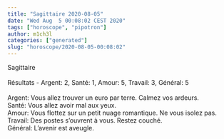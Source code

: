 ```yaml
---
title: "Sagittaire 2020-08-05"
date: "Wed Aug  5 00:08:02 CEST 2020"
tags: ["horoscope", "pipotron"]
author: m1ch3l
categories: ["generated"]
slug: "horoscope/2020-08-05-00:08:02"
---
```


Sagittaire<br>
<br>
Résultats - Argent: 2, Santé: 1, Amour: 5, Travail: 3, Général: 5<br>
<br>
Argent:  Vous allez trouver un euro par terre. Calmez vos ardeurs.<br>
Santé:   Vous allez avoir mal aux yeux. <br>
Amour:   Vous flottez sur un petit nuage romantique. Ne vous isolez pas.<br>
Travail: Des postes s’ouvrent à vous. Restez couché.<br>
Général: L’avenir est aveugle.<br>
